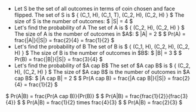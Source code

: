 <ul>
<li> Let S be the set of all outcomes in terms of coin chosen and face flipped. 
The set of S is $ { (C_1, H), (C_1, T), (C_2, H), (C_2, H) } $ 
The size of S is the number of outcomes: $ |S| = 4 $
	<li> Let's find the probability of A 
	      The set of A is $ { (C_2, H), (C_2, H) } $ 
	      The size of A is the number of outcomes in $A$: $ |A| = 2 $ 
$ Pr(A) = frac{|A|}{|S|} = frac{2}{4} = frac{1}{2} $
	<li> Let's find the probability of B 
	      The set of B is $ { (C_1, H), (C_2, H), (C_2, H) } $ 
	      The size of B is the number of outcomes in $B$: $ |B| = 3 $ 
$ Pr(B) = frac{|B|}{|S|} = frac{3}{4} $
	<li> Let's find the probability of $A cap B$ 
The set of $A cap B$ is $ { (C_2, H), (C_2, H) } $ 
The size of $A cap B$ is the number of outcomes in $A cap B$: $ |A cap B| = 2 $ 
$ Pr(A cap B) = frac{|A cap B|}{|S|} = frac{2}{4} = frac{1}{2} $
</ul>
$ Pr(A|B) = frac{Pr(A cap B)}{Pr(B)} $ 
$ Pr(A|B) = frac{frac{1}{2}}{frac{3}{4}} $ 
$ Pr(A|B) = frac{1}{2} times frac{4}{3} $ 
$ Pr(A|B) = frac{2}{3} $
